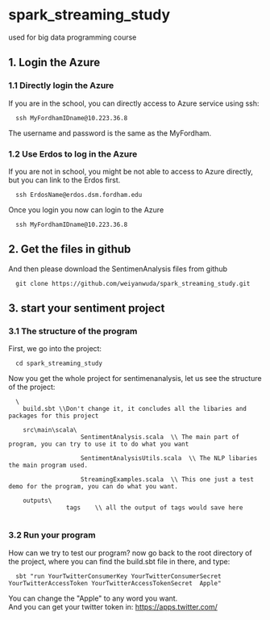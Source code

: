 # spark_streaming_study
used for big data programming course
## 1. Login the Azure

### 1.1 Directly login the Azure 
If you are in the school, you can directly access to Azure service using ssh:

```
  ssh MyFordhamIDname@10.223.36.8
```

The username and password is the same as the MyFordham.

### 1.2 Use Erdos to log in the Azure
If you are not in school, you might be not able to access to Azure directly, but you can link to the Erdos first.

```
  ssh ErdosName@erdos.dsm.fordham.edu
```
Once you login you now can login to the Azure

```
  ssh MyFordhamIDname@10.223.36.8
```



## 2. Get the files in github
And then please download the SentimenAnalysis files from github
```
  git clone https://github.com/weiyanwuda/spark_streaming_study.git
```

## 3. start your sentiment project

### 3.1 The structure of the program
First, we go into the project:
```
  cd spark_streaming_study
```
Now you get the whole project for sentimenanalysis, let us see the structure of the project:
```
  \
    build.sbt \\Don't change it, it concludes all the libaries and packages for this project
    
    src\main\scala\
                    SentimentAnalysis.scala  \\ The main part of program, you can try to use it to do what you want
                    
                    SentimentAnalysisUtils.scala  \\ The NLP libaries the main program used.
                    
                    StreamingExamples.scala  \\ This one just a test demo for the program, you can do what you want.
                    
    outputs\
                tags    \\ all the output of tags would save here
                
```

### 3.2 Run your program
How can we try to test our program? now go back to the root directory of the project, where you can find the build.sbt file in there, and type:

```
  sbt "run YourTwitterConsumerKey YourTwitterConsumerSecret YourTwitterAccessToken YourTwitterAccessTokenSecret  Apple"
```

You can change the "Apple" to any word you want.<br/>
And you can get your twitter token in: https://apps.twitter.com/
